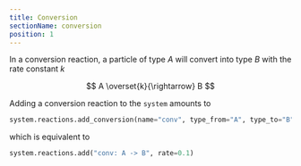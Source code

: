 ```yaml
---
title: Conversion
sectionName: conversion
position: 1
---
```

In a conversion reaction, a particle of type $A$ will convert into type $B$ with the rate constant $k$

$$ A \overset{k}{\rightarrow} B $$

Adding a conversion reaction to the `system` amounts to

```python
system.reactions.add_conversion(name="conv", type_from="A", type_to="B", rate=0.1)
```
which is equivalent to
```python
system.reactions.add("conv: A -> B", rate=0.1)
```
